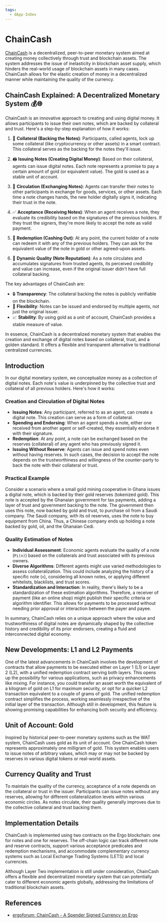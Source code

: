 ```yaml
---
tags:
  - dApp-InDev
---
```


# ChainCash

[ChainCash](https://github.com/ChainCashLabs) is a decentralized, peer-to-peer monetary system aimed at creating money collectively through trust and blockchain assets. The system addresses the issue of inelasticity in blockchain asset supply, which hinders the real-world usage of blockchain assets in many cases. ChainCash allows for the elastic creation of money in a decentralized manner while maintaining the quality of the currency.

## ChainCash Explained: A Decentralized Monetary System 💰🌐

ChainCash is an innovative approach to creating and using digital money. It allows participants to issue their own notes, which are backed by collateral and trust. Here's a step-by-step explanation of how it works:

1. 💼 **Collateral (Backing the Notes)**: Participants, called agents, lock up some collateral (like cryptocurrency or other assets) in a smart contract. This collateral serves as the backing for the notes they'll issue.

2. 🖨️ **Issuing Notes (Creating Digital Money)**: Based on their collateral, agents can issue digital notes. Each note represents a promise to pay a certain amount of gold (or equivalent value). The gold is used as a stable unit of account.

3. 💸 **Circulation (Exchanging Notes)**: Agents can transfer their notes to other participants in exchange for goods, services, or other assets. Each time a note changes hands, the new holder digitally signs it, indicating their trust in the note.

4. ✅ **Acceptance (Receiving Notes)**: When an agent receives a note, they evaluate its credibility based on the signatures of the previous holders. If they trust the signers, they're more likely to accept the note as valid payment.

5. 💱 **Redemption (Cashing Out)**: At any point, the current holder of a note can redeem it with any of the previous holders. They can ask for the equivalent value of the note in gold or other agreed-upon assets.

6. 🌟 **Dynamic Quality (Note Reputation)**: As a note circulates and accumulates signatures from trusted agents, its perceived credibility and value can increase, even if the original issuer didn't have full collateral backing.

The key advantages of ChainCash are:

- 🔒 **Transparency**: The collateral backing the notes is publicly verifiable on the blockchain.
- 🌈 **Flexibility**: Notes can be issued and endorsed by multiple agents, not just the original issuer.
- 📈 **Stability**: By using gold as a unit of account, ChainCash provides a stable measure of value.

In essence, ChainCash is a decentralized monetary system that enables the creation and exchange of digital notes based on collateral, trust, and a golden standard. It offers a flexible and transparent alternative to traditional centralized currencies.

## Introduction

In our digital monetary system, we conceptualize money as a collection of digital notes. Each note's value is underpinned by the collective trust and collateral of all previous holders. Here's how it works:

### Creation and Circulation of Digital Notes

- **Issuing Notes**: Any participant, referred to as an agent, can create a digital note. This creation can serve as a form of collateral.
- **Spending and Endorsing**: When an agent spends a note, either one received from another agent or self-created, they essentially endorse it with their signature.
- **Redemption**: At any point, a note can be exchanged based on the reserves (collateral) of any agent who has previously signed it.
- **Issuing Without Reserve**: Agents can issue and spend notes even without having reserves. In such cases, the decision to accept the note depends on the trustworthiness and willingness of the counter-party to back the note with their collateral or trust.

### Practical Example

Consider a scenario where a small gold mining cooperative in Ghana issues a digital note, which is backed by their gold reserves (tokenized gold). This note is accepted by the Ghanaian government for tax payments, adding a layer of trust and government backing to the note. The government then uses this note, now backed by gold and trust, to purchase oil from a Saudi company. The Saudi company, with its oil reserves, uses the note to buy equipment from China. Thus, a Chinese company ends up holding a note backed by gold, oil, and the Ghanaian Cedi.

### Quality Estimation of Notes

- **Individual Assessment**: Economic agents evaluate the quality of a note (`Pi(n)`) based on the collaterals and trust associated with its previous owners.
- **Diverse Algorithms**: Different agents might use varied methodologies to assess collateralization. This could include analyzing the history of a specific note (`n`), considering all known notes, or applying different whitelists, blacklists, and trust scores.
- **Standardization and Interaction**: In reality, there's likely to be a standardization of these estimation algorithms. Therefore, a receiver of payment (like an online shop) might publish their specific criteria or algorithm identifier. This allows for payments to be processed without needing prior approval or interaction between the payer and payee.

In summary, ChainCash relies on a unique approach where the value and trustworthiness of digital notes are dynamically shaped by the collective history and credibility of its prior endorsers, creating a fluid and interconnected digital economy.

## New Developments: L1 and L2 Payments

One of the latest advancements in ChainCash involves the development of contracts that allow payments to be executed either on Layer 1 (L1) or Layer 2 (L2), with a unified redemption contract serving both layers. This opens up the possibility for various applications, such as privacy enhancements like mixing. For instance, you could transfer an asset worth the equivalent of a kilogram of gold on L1 for maximum security, or opt for a quicker L2 transaction equivalent to a couple of grams of gold. The unified redemption contract simplifies the process, working seamlessly irrespective of the initial layer of the transaction. Although still in development, this feature is showing promising capabilities for enhancing both security and efficiency.

## Unit of Account: Gold

Inspired by historical peer-to-peer monetary systems such as the WAT system, ChainCash uses gold as its unit of account. One ChainCash token represents approximately one milligram of gold. This system enables users to issue notes of arbitrary values, which may or may not be backed by reserves in various digital tokens or real-world assets.

## Currency Quality and Trust

To maintain the quality of the currency, acceptance of a note depends on the collateral or trust in the issuer. Participants can issue notes without any reserves, allowing for different collateralization levels within various economic circles. As notes circulate, their quality generally improves due to the collective collateral and trust backing them.

## Implementation Details

ChainCash is implemented using two contracts on the Ergo blockchain: one for notes and one for reserves. The off-chain logic can track different note and reserve contracts, support various acceptance predicates and redemption mechanisms, and accommodate complementary currency systems such as Local Exchange Trading Systems (LETS) and local currencies.

Although Layer Two implementation is still under consideration, ChainCash offers a flexible and decentralized monetary system that can potentially cater to different economic agents globally, addressing the limitations of traditional blockchain assets.


## References

- [ergoforum: ChainCash - A Spender Signed Currency on Ergo](https://www.ergoforum.org/t/chaincash-a-spender-signed-currency-on-ergo/4015)